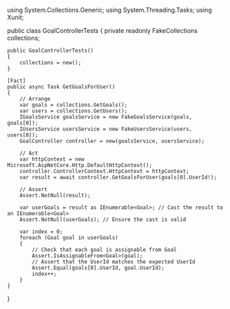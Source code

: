 using System.Collections.Generic;
using System.Threading.Tasks;
using Xunit;

public class GoalControllerTests
{
    private readonly FakeCollections collections;

    public GoalControllerTests()
    {
        collections = new();
    }

    [Fact]
    public async Task GetGoalsForUser()
    {
        // Arrange
        var goals = collections.GetGoals();
        var users = collections.GetUsers();
        IGoalsService goalsService = new FakeGoalsService(goals, goals[0]);
        IUsersService usersService = new FakeUsersService(users, users[0]);
        GoalController controller = new(goalsService, usersService);

        // Act
        var httpContext = new Microsoft.AspNetCore.Http.DefaultHttpContext();
        controller.ControllerContext.HttpContext = httpContext;
        var result = await controller.GetGoalsForUser(goals[0].UserId!);

        // Assert
        Assert.NotNull(result);

        var userGoals = result as IEnumerable<Goal>; // Cast the result to an IEnumerable<Goal>
        Assert.NotNull(userGoals); // Ensure the cast is valid

        var index = 0;
        foreach (Goal goal in userGoals)
        {
            // Check that each goal is assignable from Goal
            Assert.IsAssignableFrom<Goal>(goal);
            // Assert that the UserId matches the expected UserId
            Assert.Equal(goals[0].UserId, goal.UserId);
            index++;
        }
    }
}
